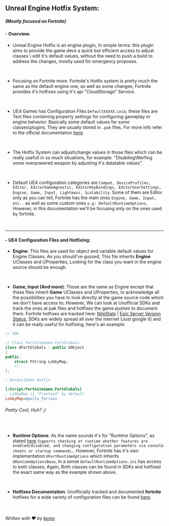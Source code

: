 ## Unreal Engine Hotfix System: 
##### (Mostly focused on Fortnite)

#### - Overview:

- Unreal Engine Hotfix is an engine plugin,
In simple terms: this plugin aims to provide the game devs a *quick* but efficient access to adjust classes \ edit it's default values, without the need to push a build to address the changes, mostly used for emergency proposes.
<br>

- Focusing on Fortnite more. Fortnite's Hotfix system is pretty much the same as the default engine one, as well as some changes; Fortnite provides it's hotfixes using it's api "CloudStorage" Service.
<br>

- UE4 Games has Configuration Files `DefaultXXXXX.ini`s, these files are Text files containing property settings for configuring gameplay or engine behavior. Basically some default values for some classes\plugins, They are usually stored in `.pak` files, For more info refer to the official documentation [here](https://docs.unrealengine.com/en-US/ProductionPipelines/ConfigurationFiles/index.html).
<br>


- The Hotfix System can adjust\change values in those files which can be really usefull in so much situations, for example: "Disabling\Nerfing some overpowered weapon by adjusting it's datatable values". 
<br>

- Default UE4 configuration categories are `Compat, DeviceProfiles, Editor, EditorGameAgnostic, EditorKeyBindings, EditorUserSettings, Engine, Game, Input, Lightmass, Scalability`. Some of them are Editor only as you can tell, Fortnite has the main ones `Engine, Game, Input, etc..` as well as some custom ones `e.g: DefaultRuntimeOptions`, However, in this documentation we'll be focusing only on the ones used by fortnite.
<br>

---

#### - UE4 Configuration Files and Hotfixing:

- **Engine**: This files are used for object and variable default values for Engine Classes, As you should've gussed, This file inherits **Engine** UClasses and UProperties, Looking for the class you want in the engine source should be enough.
<br>

- **Game, Input (And more)**:
Those are the same as Engine except that these files inherit **Game** UClasses and UProperties, to acknowledge all the possibilities you have to look directly at the game source code which we don't have access to; However, We can look at Unofficial SDKs and track the ones at pak files and hotfixes the game pushes to document them. Fortnite hotfixes are tracked here: [NiteStats](https://discord.gg/wJp9ZEp) | [Epic Server Version Status](https://discord.gg/z9TPuevz6s), SDKs are widely spread all over the internet (Just google it) and it can be really useful for hotfixing, here's an example: 

```cpp
// SDK

// Class FortniteGame.FortGlobals
class UFortGlobals : public UObject
{
public:
    struct FString LobbyMap;       
    //...
};
```

```ini
; DefaultGame Hotfix

[/Script/FortniteGame.FortGlobals]
; LobbyMap is "Frontend" by default
LobbyMap=Apollo_Terrain
```
###### *Pretty Cool, Huh? ;)*
<br>

- **Runtime Options**:
As the name sounds it's for "Runtime Options", as stated [here](https://docs.unrealengine.com/en-US/API/Runtime/Engine/Engine/URuntimeOptionsBase/index.html) `Supports checking at runtime whether features are enabled/disabled, and changing configuration parameters via console cheats or startup commands.`. However, Fortnite has it's own implementation `UFortRuntimeOptions` which inherits `URuntimeOptionsBase`, In a sense `DefaultRuntimeOptions.ini` has access to both classes; Again, Both classes can be found in SDKs and hotfixed the exact same way as the example shown above.
<br>

- **Hotfixes Documentation**:
Unofficially tracked and documented **fortnite** hotfixes for a wide variety of configuration files can be found [here](/docs/Fortnite).
<br>

###### Written with ♥ by [kemo](https://github.com/kem0o)
